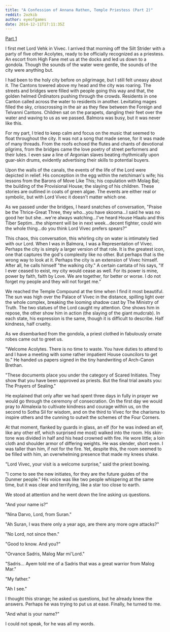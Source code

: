 ```yaml
---
title: "A Confession of Annana Rathen, Temple Priestess (Part 2)"
reddit: 2ozkib
author: eyeofgames
date: 2014-12-11T17:11:35Z
---
```


[Part 1](http://redd.it/2odp26)

I first met Lord Vehk in Vivec. I arrived that morning off the Silt Strider with a party of five other Acolytes, ready to be officially recognized as a priestess. An escort from High Fane met us at the docks and led us down to a gondola. Though the sounds of the water were gentle, the sounds of the city were anything but.

I had been to the holy city before on pilgrimage, but I still felt uneasy about it. The Cantons towered above my head and the city was roaring. The streets and bridges were filled with people going this way and that, the golden helmed Ordinators pushing through the crowds. Residents in one Canton called across the water to residents in another. Levitating mages filled the sky, crisscrossing in the air as they flew between the Foreign and Telvanni Cantons. Children sat on the parapets, dangling their feet over the water and waving to us as we passed. Balmora was busy, but it was never like this.

For my part, I tried to keep calm and focus on the music that seemed to float throughout the city. It was not a song that made sense, for it was made of many threads. From the roofs echoed the flutes and chants of devotional pilgrims, from the bridges came the love poetry of street performers and their lutes. I even saw a line of Argonian slaves beating rhythmically upon guar-skin drums, evidently advertising their skills to potential buyers.

Upon the walls of the canals, the events of the life of the Lord were depicted in relief. His conception in the egg within the netchiman's wife; his lessons from the Barons of Move Like This; his copulation with Molag Bal; the building of the Provisional House; the slaying of his children. These stories are outlined in coats of green algae. The events are either real or symbolic, but with Lord Vivec it doesn't matter which one.

As we passed under the bridges, I heard snatches of conversation, "Praise be the Thrice-Great Three, they who...you have skooma...I said he was no good her but she...we're always watching...I've heard House Hlaalu and this Tiber Septim...the shipment will be in next week...decent fighter, could win the whole thing...do you think Lord Vivec prefers spears?"

This chaos, this conversation, this whirling city on water is intimately tied with our Lord. When I was in Balmora, I was a Representation of Vivec. Perhaps the city is simply a larger version of that role. It is the greatest icon, one that captures the god's complexity like no other. But perhaps that is the wrong way to look at it. Perhaps the city is an extension of Vivec himself. After all, he calls himself "the walking city." A certain cantata of his says, "If I ever ceased to exist, my city would cease as well. For its power is mine, power by faith, faith by Love. We are together, for better or worse. I do not forget my people and they will not forget me."

We reached the Temple Compound at the time when I find it most beautiful. The sun was high over the Palace of Vivec in the distance, spilling light over the whole complex, breaking the looming shadow cast by The Ministry of Truth. The two statues of the Lord caught my attention. One shows him in repose, the other show him in action (the slaying of the giant mudcrab). In each state, his expression is the same, though it is difficult to describe.  Half kindness, half cruelty.

As we disembarked from the gondola, a priest clothed in fabulously ornate robes came out to greet us.

"Welcome Acolytes. There is no time to waste. You have duties to attend to and I have a meeting with some rather impatient House councilors to get to." He handed us papers signed in the tiny handwriting of Arch-Canon Brethan.

"These documents place you under the category of Scared Initiates. They show that you have been approved as priests. But the final trial awaits you: The Prayers of Sealing."

He explained that only after we had spent three days in fully in prayer we would go through the ceremony of consecration. On the first day we would pray to Almalexia to cultivate kindness and courage within us, on the second to Sotha Sil for wisdom, and on the third to Vivec for the charisma to inspire others and the cunning to outwit the schemes of the Four Corners.

At that moment, flanked by guards in glass, an elf (for he was indeed an elf, like any other elf, which surprised me most) walked into the room. His skin-tone was divided in half and his head crowned with fire. He wore little; a loin cloth and shoulder armor of differing weights. He was slender, short even. I was taller than him, if not for the fire. Yet, despite this, the room seemed to be filled with him, an overwhelming presence that made my knees shake.

"Lord Vivec, your visit is a welcome surprise," said the priest bowing.

"I come to see the new initiates, for they are the future guides of the Dunmer people." His voice was like two people whispering at the same time, but it was clear and terrifying, like a star too close to earth.

We stood at attention and he went down the line asking us questions.

"And your name is?"

"Nina Darvo, Lord, from Suran."

"Ah Suran, I was there only a year ago, are there any more ogre attacks?"

"No Lord, not since then."

"Good to know. And you?"

"Orvance Sadris, Malog Mar mi'Lord."

"Sadris... Ayem told me of a Sadris that was a great warrior from Malog Mar."

"My father."

"Ah I see."

I thought this strange; he asked us questions, but he already knew the answers. Perhaps he was trying to put us at ease. Finally, he turned to me.

"And what is your name?"

I could not speak, for he was all my words.

